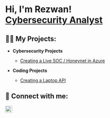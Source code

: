 <h1>Hi, I'm Rezwan! <br/><a href="https://www.linkedin.com/in/joshmadakor/">Cybersecurity Analyst</a>

<h2>👨‍💻 My Projects:</h2>

- <b>Cybersecurity Projects</b>
  - [Creating a Live SOC / Honeynet in Azure](https://github.com/Rezwan192/Azure-SOC)
 
- <b>Coding Projects</b>
  - [Creating a Laptop API](https://github.com/Rezwan192/GamingLaptopAPI)


<h2> 🤳 Connect with me:</h2>


[<img align="left" alt="JoshMadakor | LinkedIn" width="22px" src="https://cdn.jsdelivr.net/npm/simple-icons@v3/icons/linkedin.svg" />][linkedin]


[linkedin]: www.linkedin.com/in/rezwan-islam-a26a57229

